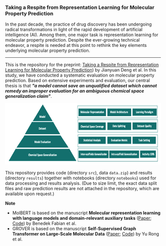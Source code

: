 ### Taking a Respite from Representation Learning for Molecular Property Prediction

In the past decade, the practice of drug discovery has been undergoing radical transformations in light of the rapid development of artificial intelligence (AI). Among them, one major task is representation learning for molecular property prediction. 
Despite the ever-growing technical endeavor, a respite is needed at this point to rethink the key elements underlying molecular property prediction.

--- 
This is the repository for the preprint: [Taking a Respite from Representation Learning for Molecular Property Prediction](https://arxiv.org/abs/2209.13492)) by Jianyuan Deng et al.
In this study, we have conducted a systematic evaluation on molecular property prediction. 
Based on extensive experiments and evaluation, our central thesis is that **_"a model cannot save an unqualified dataset which cannot remedy an improper evaluation for an ambiguous chemical space generalization claim"_**. 

<p align="center">
  <img width="800" height="200" src="/images/respite22.png">
</p>

This repository provides code (directory `src`), data  `data.zip`) and results (directory `results`) together with notebooks (directory `notebooks`) used for data processing and results analysis. (Due to size limit, the exact data split files and raw prediction results are not attached in the repository, which are available upon request.)


**Note** <br>
* MolBERT is based on the manuscript **Molecular representation learning with language models and domain-relevant auxiliary tasks** ([Paper](https://arxiv.org/abs/2011.13230); [Code](https://github.com/BenevolentAI/MolBERT)) by Benedek Fabian et al. <br>
* GROVER is based on the manuscript **Self-Supervised Graph Transformer on Large-Scale Molecular Data** ([Paper](https://arxiv.org/abs/2007.02835); [Code](https://github.com/tencent-ailab/grover)) by Yu Rong et al.